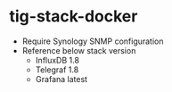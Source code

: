 # tig-stack-docker
- Require Synology SNMP configuration
- Reference below stack version
    * InfluxDB 1.8
    * Telegraf 1.8
    * Grafana latest
